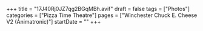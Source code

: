 +++
title = "17J40Rj0JZ7qg2BGqMBh.avif"
draft = false
tags = ["Photos"]
categories = ["Pizza Time Theatre"]
pages = ["Winchester Chuck E. Cheese V2 (Animatronic)"]
startDate = ""
+++
